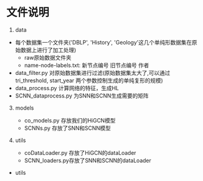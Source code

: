 # 文件说明

1. data
* 每个数据集一个文件夹('DBLP', 'History', 'Geology'这几个单纯形数据集在原始数据上进行了加工处理)
  * raw原始数据文件夹
  * name-node-labels.txt: 新节点编号 旧节点编号 作者
* data_filter.py 对原始数据集进行过滤(原始数据集太大了,可以通过tri_threshold, start_year 两个参数控制生成的单纯复形的规模)
* data_process.py 计算网络的特征，生成HL
* SCNN_dataprocess.py 为SNN和SCNN生成需要的矩阵

3. models
   * co_models.py 存放我们的HiGCN模型
   * SCNNs.py 存放了SNN和SCNN模型

4. utils
   * coDataLoader.py 存放了HiGCN的dataLoader
   * SCNN_loaders.py存放了SNN和SCNN的dataLoader

- utils